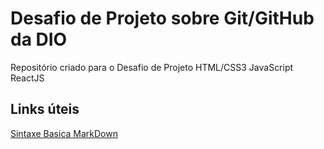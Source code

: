 # Desafio de Projeto sobre Git/GitHub da DIO
Repositório criado para o Desafio de Projeto
HTML/CSS3
JavaScript
ReactJS

## Links úteis
[Sintaxe Basica MarkDown](https://www.markdownguide.org/basic-syntax/)
